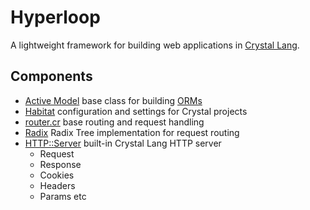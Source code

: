 # Hyperloop

A lightweight framework for building web applications in [Crystal Lang](https://crystal-lang.org/).

## Components

* [Active Model](active-model/README.md) base class for building [ORMs](https://en.wikipedia.org/wiki/Object-relational_mapping)
* [Habitat](https://github.com/luckyframework/habitat) configuration and settings for Crystal projects
* [router.cr](https://github.com/tbrand/router.cr) base routing and request handling
* [Radix](https://github.com/luislavena/radix) Radix Tree implementation for request routing
* [HTTP::Server](https://crystal-lang.org/api/latest/HTTP/Server.html) built-in Crystal Lang HTTP server
  * Request
  * Response
  * Cookies
  * Headers
  * Params etc
